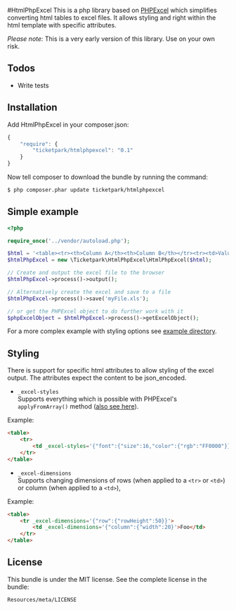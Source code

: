 #HtmlPhpExcel
This is a php library based on [PHPExcel](https://phpexcel.codeplex.com/) which simplifies converting html tables to excel files. It allows styling and right within the html template with specific attributes.

*Please note:* This is a very early version of this library. Use on your own risk.

## Todos
* Write tests

## Installation

Add HtmlPhpExcel in your composer.json:

```js
{
    "require": {
        "ticketpark/htmlphpexcel": "0.1"
    }
}
```

Now tell composer to download the bundle by running the command:

``` bash
$ php composer.phar update ticketpark/htmlphpexcel
```

## Simple example
```php
<?php

require_once('../vendor/autoload.php');

$html = '<table><tr><th>Column A</th><th>Column B</th></tr><tr><td>Value A</td><td>Value B</td></tr></table>';
$htmlPhpExcel = new \Ticketpark\HtmlPhpExcel\HtmlPhpExcel($html);

// Create and output the excel file to the browser
$htmlPhpExcel->process()->output();

// Alternatively create the excel and save to a file
$htmlPhpExcel->process()->save('myFile.xls');

// or get the PHPExcel object to do further work with it
$phpExcelObject = $htmlPhpExcel->process()->getExcelObject();

```

For a more complex example with styling options see [example directory](example).

## Styling
There is support for specific html attributes to allow styling of the excel output. The attributes expect the content to be json_encoded.

* `_excel-styles`<br>Supports everything which is possible with PHPExcel's `applyFromArray()` method ([also see here](http://phpexcel.codeplex.com/discussions/206914)).

Example:
```html
<table>
    <tr>
        <td _excel-styles='{"font":{"size":16,"color":{"rgb":"FF0000"}}}'>Foo</td>
    </tr>
</table>
```

* `_excel-dimensions`<br>Supports changing dimensions of rows (when applied to a `<tr>` or `<td>`) or column (when applied to a `<td>`),

Example:
```html
<table>
    <tr _excel-dimensions='{"row":{"rowHeight":50}}'>
        <td _excel-dimensions='{"column":{"width":20}'>Foo</td>
    </tr>
</table>
```

## License
This bundle is under the MIT license. See the complete license in the bundle:

    Resources/meta/LICENSE
